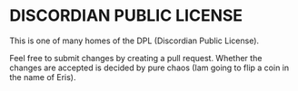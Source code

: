 # DISCORDIAN PUBLIC LICENSE
This is one of many homes of the DPL (Discordian Public License).

Feel free to submit changes by creating a pull request.
Whether the changes are accepted is decided by pure chaos
(Iam going to flip a coin in the name of Eris).

